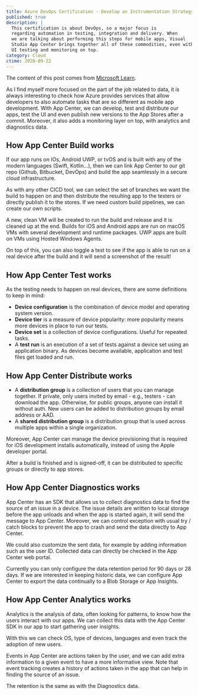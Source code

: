 ```yaml
---
title: Azure DevOps Certification - Develop an Instrumentation Strategy III
published: true
description: |
  This certification is about DevOps, so a major focus is
  regarding automation in testing, integration and delivery. When
  we are talking about performing this steps for mobile apps, Visual
  Studio App Center brings together all of these commodities, even with
  UI testing and monitoring on top.
category: Cloud
ctime: 2020-09-22
---
```


The content of this post comes from [Microsoft Learn](https://docs.microsoft.com/en-us/learn/paths/az-400-develop-instrumentation-strategy/).

As I find myself more focused on the part of the job related to data, it is always interesting to check how Azure provides services that allow developers to also automate tasks that are so different as mobile app development. With App Center, we can develop, test and distribute our apps, test the UI and even publish new versions to the App Stores after a commit. Moreover, it also adds a monitoring layer on top, with analytics and diagnostics data.

## How App Center Build works

If our app runs on IOs, Android UWP, or tvOS and is built with any of the modern languages (Swift, Kotlin...), then we can link App Center to our git repo (Github, Bitbucket, DevOps) and build the app seamlessly in a secure cloud infrastructure.

As with any other CICD tool, we can select the set of branches we want the build to happen on and then distribute the resulting app to the testers or directly publish it to the stores. If we need custom build pipelines, we can create our own scripts.

A new, clean VM will be created to run the build and release and it is cleaned up at the end. Builds for iOS and Android apps are run on macOS VMs with several development and runtime packages. UWP apps are built on VMs using Hosted Windows Agents.

On top of this, you can also toggle a test to see if the app is able to run on a real device after the build and it will send a screenshot of the result!

## How App Center Test works

As the testing needs to happen on real devices, there are some definitions to keep in mind:
* **Device configuration** is the combination of device model and operating system version.
* **Device tier** is a measure of device popularity: more popularity means more devices in place to run our tests.
* **Device set** is a collection of device configurations. Useful for repeated tasks.
* A **test run** is an execution of a set of tests against a device set using an application binary. As devices become available, application and test files get loaded and run.

## How App Center Distribute works

* A **distribution group** is a collection of users that you can manage together. If private, only users invited by email - e.g., testers - can download the app. Otherwise, for public groups, anyone can install it without auth. New users can be added to distribution groups by email address or AAD.
* A **shared distribution group** is a distribution group that is used across multiple apps within a single organization.

Moreover, App Center can manage the device provisioning that is required for iOS development installs automatically, instead of using the Apple developer portal.

After a build is finished and is signed-off, it can be distributed to specific groups or directly to app stores.

## How App Center Diagnostics works

App Center has an SDK that allows us to collect diagnostics data to find the source of an issue in a device. The issue details are written to local storage before the app unloads and when the app is started again, it will send the message to App Center. Moreover, we can control exception with usual try / catch blocks to prevent the app to crash and send the data directly to App Center.

We could also customize the sent data, for example by adding information such as the user ID. Collected data can directly be checked in the App Center web portal.

Currently you can only configure the data retention period for 90 days or 28 days. If we are interested in keeping historic data, we can configure App Center to export the data continually to a Blob Storage or App Insights.

## How App Center Analytics works

Analytics is the analysis of data, often looking for patterns, to know how the users interact with our apps. We can collect this data with the App Center SDK in our app to start gathering user insights.

With this we can check OS, type of devices, languages and even track the adoption of new users.

Events in App Center are actions taken by the user, and we can add extra information to a given event to have a more informative view. Note that event tracking creates a history of actions taken in the app that can help in finding the source of an issue.

The retention is the same as with the Diagnostics data.
